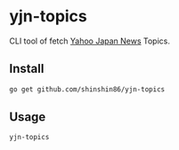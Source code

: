 # yjn-topics

CLI tool of fetch [Yahoo Japan News](https://news.yahoo.co.jp/) Topics.



## Install 

```bash
go get github.com/shinshin86/yjn-topics
```



## Usage

```bash
yjn-topics
```

